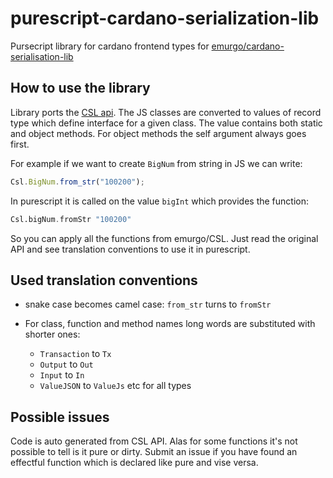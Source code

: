 # purescript-cardano-serialization-lib

Pursecript library for cardano frontend types for [emurgo/cardano-serialisation-lib](https://github.com/Emurgo/cardano-serialization-lib)

## How to use the library

Library ports the [CSL api](https://github.com/Emurgo/cardano-serialization-lib/blob/master/rust/pkg/cardano_serialization_lib.js.flow).
The JS classes are converted to values of record type which
define interface for a given class. The value contains both static and object
methods. For object methods the self argument always goes first.

For example if we want to create `BigNum` from string in JS we can write:

```js
Csl.BigNum.from_str("100200");
```

In purescript it is called on the value `bigInt` which provides the function:

```purescript
Csl.bigNum.fromStr "100200"
```

So you can apply all the functions from emurgo/CSL. Just read the original API
and see translation conventions to use it in purescript.

## Used translation conventions

* snake case becomes camel case: `from_str` turns to `fromStr`

* For class, function and method names long words are substituted with shorter ones:

  * `Transaction` to `Tx`
  * `Output` to `Out`
  * `Input` to `In`
  * `ValueJSON` to `ValueJs` etc for all types

## Possible issues

Code is auto generated from CSL API.
Alas for some functions it's not possible to tell is it pure
or dirty. Submit an issue if you have found an effectful function
which is declared like pure and vise versa.



